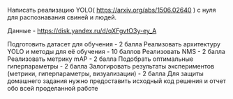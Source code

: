Написать реализацию YOLO( https://arxiv.org/abs/1506.02640 ) с нуля для распознавания свиней и людей.

Данные - https://disk.yandex.ru/d/qXFgvtO3y-ey_A

Подготовить датасет для обучения - 2 балла
Реализовать архитектуру YOLO и методы для её обучения - 10 баллов
Реализовать NMS - 2 балла
Реализовать метрику mAP - 2 балла
Подобрать оптимальные гиперпараметры - 2 балла
Залогировать результаты экспериментов (метрики, гиперпараметры, визуализации) - 2 балла
Для защиты домашнего задания нужно предоставить исходный код решения и отчет обо всей проделанной работе